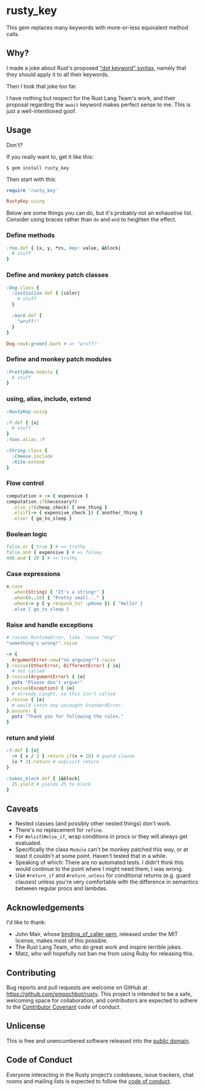 # rusty_key

This gem replaces many keywords with more-or-less equivalent method calls.

## Why?

I made a joke about Rust's proposed ["dot keyword" syntax](https://boats.gitlab.io/blog/post/await-decision/), namely that they should apply it to all their keywords.

Then I took that joke too far.

I have nothing but respect for the Rust Lang Team's work, and their proposal regarding the `await` keyword makes perfect sense to me. This is just a well-intentioned goof.

## Usage

Don't?

If you really want to, get it like this:

    $ gem install rusty_key

Then start with this:

```ruby
require 'rusty_key'

RustyKey.using
```

Below are some things you can do, but it's probably not an exhaustive list. Consider using braces rather than `do` and `end` to heighten the effect.

### Define methods
```ruby
:foo.def { |x, y, *zs, key: value, &block|
  # stuff
}
```

### Define and monkey patch classes
```ruby
:Dog.class {
  :initialize.def { |color|
    # stuff
  }

  :bark.def {
    "wruff!"
  }
}

Dog.new(:green).bark # => "wruff!"
```

### Define and monkey patch modules
```ruby
:PrettyBow.module {
  # stuff
}
```
### using, alias, include, extend
```ruby
:RustyKey.using
```
```ruby
:f.def { |x|
  # stuff
}
:func.alias :f
```
```ruby
:String.class {
  :Cheese.include
  :Kite.extend
}
```

### Flow control
```ruby
computation = -> { expensive }
computation.if(necessary?)
  .else_if(cheap_check) { one_thing }
  .elsif(-> { expensive_check }) { another_thing }
  .else! { go_to_sleep }
```

### Boolean logic
```ruby
false.or { true } # => truthy
false.and { expensive } # => falsey
400.and { 20 } # => truthy
```

### Case expressions
```ruby
x.case
  .when(String) { "It's a string!" }
  .when(0..10) { "Pretty small..." }
  .when(-> y { y.respond_to? :phone }) { "Hello? }
  .else { go_to_sleep } 
```

### Raise and handle exceptions
```ruby
# raises RuntimeError, like `raise "msg"`
"something's wrong!".raise
```
```ruby
-> {
  ArgumentError.new("no arguing!").raise
}.rescue(OtherError, DifferentError) { |e|
  # not called
}.rescue(ArgumentError) { |e|
  puts "Please don't argue!"
}.rescue(Exception) { |e|
  # already caught, so this isn't called
}.rescue { |e|
  # would catch any uncaught StandardError
}.ensure! {
  puts "Thank you for following the rules."
}
```

### return and yield
```ruby
:f.def { |x|
  -> { x / 3 }.return_if(x > 10) # guard clause
  (x * 3).return # explicit return
}
```
```ruby
:takes_block.def { |&block|
  25.yield # yields 25 to block
}
```

## Caveats

* Nested classes (and possibly other nested things) don't work.
* There's no replacement for `refine`.
* For `#elsif`/`#else_if`, wrap conditions in procs or they will always get evaluated.
* Specifically the class `Module` can't be monkey patched this way, or at least it couldn't at some point. Haven't tested that in a while.
* Speaking of which: There are no automated tests. I didn't think this would continue to the point where I might need them; I was wrong.
* Use `#return_if` and `#return_unless` for conditional returns (e.g. guard clauses) unless you're very comfortable with the difference in semantics between regular procs and lambdas.

## Acknowledgements

I'd like to thank:

* John Mair, whose [binding_of_caller gem](https://github.com/banister/binding_of_caller), released under the MIT license, makes most of this possible.
* The Rust Lang Team, who do great work and inspire terrible jokes.
* Matz, who will hopefully not ban me from using Ruby for releasing this.

## Contributing

Bug reports and pull requests are welcome on GitHub at https://github.com/smoochbot/rusty. This project is intended to be a safe, welcoming space for collaboration, and contributors are expected to adhere to the [Contributor Covenant](http://contributor-covenant.org) code of conduct.

## Unlicense

This is free and unencumbered software released into the [public domain](http://unlicense.org).

## Code of Conduct

Everyone interacting in the Rusty project’s codebases, issue trackers, chat rooms and mailing lists is expected to follow the [code of conduct](https://github.com/smoochbot/rusty/blob/master/CODE_OF_CONDUCT.md).
